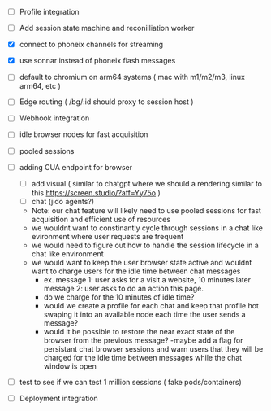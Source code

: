 - [ ] Profile integration
- [ ] Add session state machine and reconilliation worker
- [x] connect to phoneix channels for streaming
- [x] use sonnar instead of phoneix flash messages
- [ ] default to chromium on arm64 systems ( mac with m1/m2/m3, linux arm64, etc )
- [ ] Edge routing ( /bg/:id should proxy to session host )

- [ ] Webhook integration
- [ ] idle browser nodes for fast acquisition
- [ ] pooled sessions
- [ ] adding CUA endpoint for browser
    - [ ] add visual ( similar to chatgpt where we should a  rendering  similar to this https://screen.studio/?aff=Yy75o )
    - [ ] chat  (jido agents?)
    - Note: our chat feature will likely need to use pooled sessions for fast acquisition and efficient use of resources
    - we wouldnt want to constinantly cycle through sessions in a chat like evironment where user requests are frequent
    - we would need to figure out how to handle the session lifecycle in a chat like environment
    - we would want to keep the user browser state active and wouldnt want to charge users for the idle time between chat messages
      - ex. message 1: user asks for a visit a website, 10 minutes later message 2: user asks to do an action this page. 
      - do we charge for the 10 minutes of idle time?
      - would we create a profile for each chat and keep that profile hot swaping it into an available node each time the user sends a message?
      - would it be possible to restore the near exact state of the browser from the previous message?
      -maybe add a flag for persistant chat browser sessions and warn users that they will be charged for the idle time between messages while the chat window is open
- [ ] test to see if we can test 1 million sessions ( fake pods/containers) 

- [ ] Deployment integration